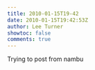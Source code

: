 ```yaml
---
title: 2010-01-15T19-42
date: 2010-01-15T19:42:53Z
author: Lee Turner
showtoc: false
comments: true
---
```


Trying to post from nambu

